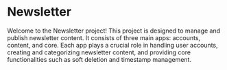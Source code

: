 # Newsletter

Welcome to the Newsletter project! This project is designed to manage and publish newsletter content. It consists of three main apps: accounts, content, and core. Each app plays a crucial role in handling user accounts, creating and categorizing newsletter content, and providing core functionalities such as soft deletion and timestamp management.
